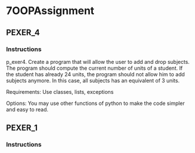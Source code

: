 # 7OOPAssignment

##  PEXER_4
### Instructions

p_exer4. Create a program that will allow the user to add and drop subjects. The program should compute the current number of units of a student. If the student has already 24 units, the program should not allow him to add subjects anymore. In this case, all subjects has an equivalent of 3 units.

Requirements:
Use classes, lists, exceptions

Options:
You may use other functions of python to make the code simpler and easy to read.

##  PEXER_1
### Instructions
